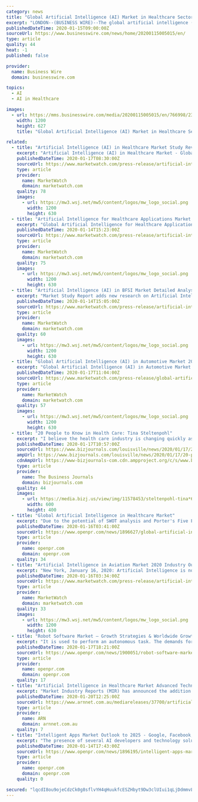 ```yaml
---
category: news
title: "Global Artificial Intelligence (AI) Market in Healthcare Sector 2019-2023 | 28% CAGR Projection Through 2023 | Technavio"
excerpt: "LONDON--(BUSINESS WIRE)--The global artificial intelligence (AI) market in healthcare sector is expected to post a CAGR of over 28% during the period 2019-2023, according to the latest market research report by Technavio. Request a free sample report The growing demand for connected healthcare services through digital platforms such as wearable ..."
publishedDateTime: 2020-01-15T09:00:00Z
sourceUrl: https://www.businesswire.com/news/home/20200115005015/en/
type: article
quality: 44
heat: -1
published: false

provider:
  name: Business Wire
  domain: businesswire.com

topics:
  - AI
  - AI in Healthcare

images:
  - url: https://mms.businesswire.com/media/20200115005015/en/766998/23/Global_Artificial_Intelligence_%28AI%29_Market_in_Healthcare_Sector_2019-2023.jpg
    width: 1200
    height: 627
    title: "Global Artificial Intelligence (AI) Market in Healthcare Sector 2019-2023 | 28% CAGR Projection Through 2023 | Technavio"

related:
  - title: "Artificial Intelligence (AI) in Healthcare Market Study Reveals Growth Factors and Competitive Outlook for Future"
    excerpt: "Artificial Intelligence (AI) in Healthcare Market - Global Drivers, Opportunities, Trends, and Forecasts to 2022 Artificial Intelligence (AI) refers to the creation of intelligent systems that are able to perform tasks without human interventions and instructions."
    publishedDateTime: 2020-01-17T08:30:00Z
    sourceUrl: https://www.marketwatch.com/press-release/artificial-intelligence-ai-in-healthcare-market-study-reveals-growth-factors-and-competitive-outlook-for-future-2020-01-17
    type: article
    provider:
      name: MarketWatch
      domain: marketwatch.com
    quality: 78
    images:
      - url: https://mw3.wsj.net/mw5/content/logos/mw_logo_social.png
        width: 1200
        height: 630
  - title: "Artificial Intelligence for Healthcare Applications Market to Show Strong Growth by 2025"
    excerpt: "Global Artificial Intelligence for Healthcare Applications Market Size, Status and Forecast 2019-2025 is latest research study released by HTF MI evaluating the market, highlighting opportunities, risk side analysis,"
    publishedDateTime: 2020-01-14T15:23:00Z
    sourceUrl: https://www.marketwatch.com/press-release/artificial-intelligence-for-healthcare-applications-market-to-show-strong-growth-by-2025-2020-01-14
    type: article
    provider:
      name: MarketWatch
      domain: marketwatch.com
    quality: 75
    images:
      - url: https://mw3.wsj.net/mw5/content/logos/mw_logo_social.png
        width: 1200
        height: 630
  - title: "Artificial Intelligence (AI) in BFSI Market Detailed Analysis of Current Industry Figures with Forecasts Growth By 2024"
    excerpt: "Market Study Report adds new research on Artificial Intelligence (AI) in BFSI market, which is a detailed analysis of this business space inclusive of the trends, competitive landscape, and the market size."
    publishedDateTime: 2020-01-14T15:05:00Z
    sourceUrl: https://www.marketwatch.com/press-release/artificial-intelligence-ai-in-bfsi-market-detailed-analysis-of-current-industry-figures-with-forecasts-growth-by-2024-2020-01-14
    type: article
    provider:
      name: MarketWatch
      domain: marketwatch.com
    quality: 60
    images:
      - url: https://mw3.wsj.net/mw5/content/logos/mw_logo_social.png
        width: 1200
        height: 630
  - title: "Global Artificial Intelligence (AI) in Automotive Market 2020 by Company, Regions, Type and Application, Forecast to 2024"
    excerpt: "Global Artificial Intelligence (AI) in Automotive Market This report helps to analyze competitive developments such as joint ventures, strategic alliances, mergers and acquisitions, new product developments,"
    publishedDateTime: 2020-01-17T11:04:00Z
    sourceUrl: https://www.marketwatch.com/press-release/global-artificial-intelligence-ai-in-automotive-market-2020-by-company-regions-type-and-application-forecast-to-2024-2020-01-17
    type: article
    provider:
      name: MarketWatch
      domain: marketwatch.com
    quality: 57
    images:
      - url: https://mw3.wsj.net/mw5/content/logos/mw_logo_social.png
        width: 1200
        height: 630
  - title: "20 People to Know in Health Care: Tina Steltenpohl"
    excerpt: "I believe the health care industry is changing quickly as we learn to incorporate the use of artificial intelligence and other technologies to better serve our patient populations. We are already seeing movement to more outpatient procedures and treatments ..."
    publishedDateTime: 2020-01-17T10:57:00Z
    sourceUrl: https://www.bizjournals.com/louisville/news/2020/01/17/20-people-to-know-in-health-care-tina-steltenpohl.html
    ampUrl: https://www.bizjournals.com/louisville/news/2020/01/17/20-people-to-know-in-health-care-tina-steltenpohl.amp.html
    cdnAmpUrl: https://www-bizjournals-com.cdn.ampproject.org/c/s/www.bizjournals.com/louisville/news/2020/01/17/20-people-to-know-in-health-care-tina-steltenpohl.amp.html
    type: article
    provider:
      name: The Business Journals
      domain: bizjournals.com
    quality: 44
    images:
      - url: https://media.bizj.us/view/img/11578453/steltenpohl-tina*600xx4896-3264-16-0.jpg
        width: 600
        height: 400
  - title: "Global Artificial Intelligence in Healthcare Market"
    excerpt: "Due to the potential of SWOT analysis and Porter's Five Forces analysis in generating market research report, they are preferred by the businesses and hence also used while making this Global Artificial Intelligence in Healthcare Market report. To structure such a world-class report, the combination of best industry insight, practical ..."
    publishedDateTime: 2020-01-16T03:41:00Z
    sourceUrl: https://www.openpr.com/news/1896627/global-artificial-intelligence-in-healthcare-market-2020
    type: article
    provider:
      name: openpr.com
      domain: openpr.com
    quality: 34
  - title: "Artificial Intelligence in Aviation Market 2020 Industry Outlook, Comprehensive Insights, Growth and Forecast 2025 – Market Research Engine"
    excerpt: "New York, January 16, 2020: Artificial Intelligence is nothing but a machine that mimics human psychological feature therefore on deliver the goods the productive results. AI in aviation will kind the data and supply the pilot with the most effective doable choices for operation,"
    publishedDateTime: 2020-01-16T03:34:00Z
    sourceUrl: https://www.marketwatch.com/press-release/artificial-intelligence-in-aviation-market-2020-industry-outlook-comprehensive-insights-growth-and-forecast-2025-market-research-engine-2020-01-15
    type: article
    provider:
      name: MarketWatch
      domain: marketwatch.com
    quality: 33
    images:
      - url: https://mw3.wsj.net/mw5/content/logos/mw_logo_social.png
        width: 1200
        height: 630
  - title: "Robot Software Market – Growth Strategies & Worldwide Growth Survey by 2025"
    excerpt: "It is used to perform an autonomous task. The demands for robot software market is anticipated to rise in the forecasted period with growing need to reduce costs while maintaining quality and increasing adoption of Internet of Things (IoT) and Artificial Intelligence (AI). Each segment and sub-segment is analyzed in the research report."
    publishedDateTime: 2020-01-17T18:21:00Z
    sourceUrl: https://www.openpr.com/news/1900051/robot-software-market-growth-strategies-worldwide-growth
    type: article
    provider:
      name: openpr.com
      domain: openpr.com
    quality: 17
  - title: "Artificial Intelligence in Healthcare Market Advanced Technology and New Innovations by 2023 – Welltok, Intel, Nvidia, Google"
    excerpt: "Market Industry Reports (MIR) has announced the addition of the “Global Artificial Intelligence in Healthcare Market Research Report 2019” The report focuses on global major leading industry players with information such as company profiles, product picture and specification. Artificial intelligence assists the machines to perform any task ..."
    publishedDateTime: 2020-01-20T12:25:00Z
    sourceUrl: https://www.arnnet.com.au/mediareleases/37700/artificial-intelligence-in-healthcare-market/
    type: article
    provider:
      name: ARN
      domain: arnnet.com.au
    quality: 7
  - title: "Intelligent Apps Market Outlook to 2025 - Google, Facebook, Intel, IBM, AWS, BigML"
    excerpt: "The presence of several AI developers and technology solution providers that are developing smart apps for various business verticals contribute to the growth of the intelligent apps market. Global Market Insights, Inc., headquartered in Delaware, U.S., is a global market research and consulting service provider; offering syndicated and custom ..."
    publishedDateTime: 2020-01-14T17:43:00Z
    sourceUrl: https://www.openpr.com/news/1896195/intelligent-apps-market-outlook-to-2025-google-facebook
    type: article
    provider:
      name: openpr.com
      domain: openpr.com
    quality: 0

secured: "lqcdI8ou9ojeCdzCk0g8sflvYH4qHuukfcESZHbyt9Dw3clUIui1qLjDdmmvLE/NH3ypF2YzegUKsIOYwZLOljPp4Yl1vpCUlWaBjl4l1QL5iK4RDsjCoaIRWPnC8WJsqKYbAC6fSgBwsL2mlsFBrALGYPznvSWQaRNvrnTwLR9kNcKKG+3a3owfZrb58LSZCUv5U60iscdEEm3kdOSE2eQm7EG0RoTbA3OvlSglA3WgrHOFUevCO0/EoFVP8O36b2oQWCg2M5KEZdLOB5zwMzjDHVE/s1exGqp3uHzWDv8=;1WyuiChouI+lqhRz6lCaFw=="
---
```



